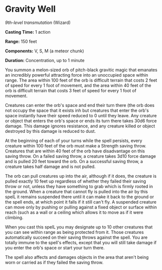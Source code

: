 # Gravity Well
*9th-level transmutation* (Wizard)

**Casting Time:** 1 action

**Range:** 150 feet

**Components:** V, S, M (a meteor chunk)

**Duration:** Concentration, up to 1 minute

You summon a melon-sized orb of pitch-black gravitic magic that emanates an incredibly powerful attracting force into an unoccupied space within range. The area within 100 feet of the orb is difficult terrain that costs 2 feet of speed for every 1 foot of movement, and the area within 40 feet of the orb is difficult terrain that costs 3 feet of speed for every 1 foot of movement.

Creatures can enter the orb's space and end their turn there (the orb does not occupy the space that it exists inh but creatures that enter the orb's space instantly have their speed reduced to 0 until they leave. Any creature or object that enters the orb's space or ends its turn there takes 30d6 force damage. This damage ignores resistance, and any creature killed or object destroyed by this damage is reduced to dust.

At the beginning of each of your turns while the spell persists, every creature within 100 feet of the orb must make a Strength saving throw. Creatures that are within 40 feet of the orb have disadvantage on this saving throw. On a failed saving throw, a creature takes 3d10 force damage and is pulled 20 feet toward the orb. On a successful saving throw, a creature takes half damage and is not pulled.

The orb can pull creatures up into the air, although if it does, the creature is pulled exactly 10 feet up regardless of whether they failed their saving throw or not, unless they have something to grab which is firmly rooted in the ground. When a creature that cannot fly is pulled into the air by this spelL it remains suspended there until it can make it back to the ground or the spell ends, at which point it falls if it still can't fly. A suspended creature can move only by pushing or pulling against a fixed object or surface within reach (such as a wall or a ceiling which allows it to move as if it were climbing.

When you cast this spelL you may designate up to 10 other creatures that you can see within range as being protected from it. Those creatures automatically succeed on their saving throws against the spell. You are totally immune to the spell's effects, except that you will still take damage if you enter the orb's space or start your turn there.

The spell also affects and damages objects in the area that aren't being worn or carried as if they failed the saving throw.
